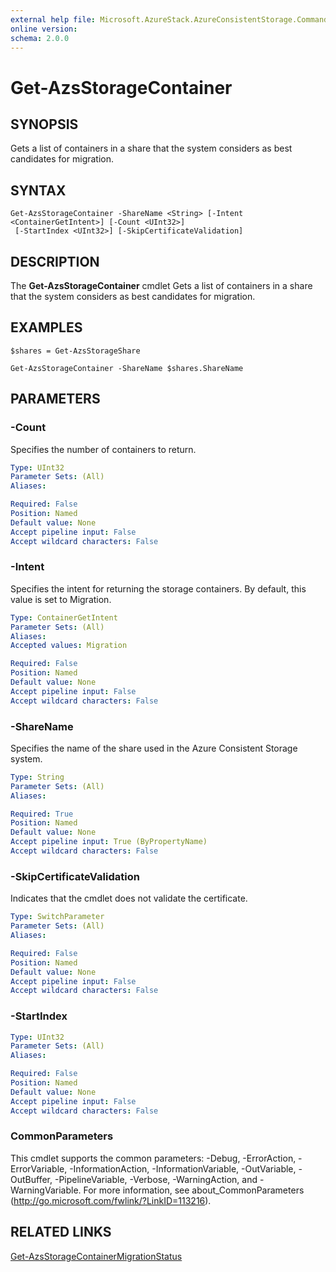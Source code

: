 ```yaml
---
external help file: Microsoft.AzureStack.AzureConsistentStorage.Commands.dll-Help.xml
online version: 
schema: 2.0.0
---
```


# Get-AzsStorageContainer

## SYNOPSIS
Gets a list of containers in a share that the system considers as best candidates for migration.

## SYNTAX

```
Get-AzsStorageContainer -ShareName <String> [-Intent <ContainerGetIntent>] [-Count <UInt32>]
 [-StartIndex <UInt32>] [-SkipCertificateValidation]
```

## DESCRIPTION
The **Get-AzsStorageContainer** cmdlet Gets a list of containers in a share that the system considers as best candidates for migration.

## EXAMPLES

```
$shares = Get-AzsStorageShare

Get-AzsStorageContainer -ShareName $shares.ShareName 

```

## PARAMETERS

### -Count
Specifies the number of containers to return.

```yaml
Type: UInt32
Parameter Sets: (All)
Aliases: 

Required: False
Position: Named
Default value: None
Accept pipeline input: False
Accept wildcard characters: False
```

### -Intent
Specifies the intent for returning the storage containers. By default, this value is set to Migration.  

```yaml
Type: ContainerGetIntent
Parameter Sets: (All)
Aliases: 
Accepted values: Migration

Required: False
Position: Named
Default value: None
Accept pipeline input: False
Accept wildcard characters: False
```

### -ShareName
Specifies the name of the share used in the Azure Consistent Storage system.

```yaml
Type: String
Parameter Sets: (All)
Aliases: 

Required: True
Position: Named
Default value: None
Accept pipeline input: True (ByPropertyName)
Accept wildcard characters: False
```

### -SkipCertificateValidation
Indicates that the cmdlet does not validate the certificate.

```yaml
Type: SwitchParameter
Parameter Sets: (All)
Aliases: 

Required: False
Position: Named
Default value: None
Accept pipeline input: False
Accept wildcard characters: False
```

### -StartIndex


```yaml
Type: UInt32
Parameter Sets: (All)
Aliases: 

Required: False
Position: Named
Default value: None
Accept pipeline input: False
Accept wildcard characters: False
```
### CommonParameters
This cmdlet supports the common parameters: -Debug, -ErrorAction, -ErrorVariable, -InformationAction, -InformationVariable, -OutVariable, -OutBuffer, -PipelineVariable, -Verbose, -WarningAction, and -WarningVariable. For more information, see about_CommonParameters (http://go.microsoft.com/fwlink/?LinkID=113216).

## RELATED LINKS

[Get-AzsStorageContainerMigrationStatus](./Get-AzsStorageContainerMigrationStatus.md)